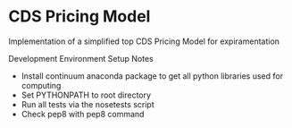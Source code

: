 CDS Pricing Model
=================

Implementation of a simplified top CDS Pricing Model for expiramentation


Development Environment Setup Notes
* Install continuum anaconda package to get all python libraries used for computing
* Set PYTHONPATH to root directory
* Run all tests via the nosetests script
* Check pep8 with pep8 command

